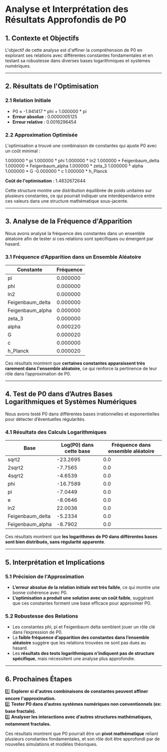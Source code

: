 # Analyse et Interprétation des Résultats Approfondis de P0

## 1. Contexte et Objectifs
L'objectif de cette analyse est d'affiner la compréhension de P0 en explorant ses relations avec différentes constantes fondamentales et en testant sa robustesse dans diverses bases logarithmiques et systèmes numériques.

---

## 2. Résultats de l'Optimisation

### 2.1 Relation Initiale
- P0 ≈ -1.941417 * phi + 1.000000 * pi
- **Erreur absolue** : 0.0000005125
- **Erreur relative** : 0.0016296454

### 2.2 Approximation Optimisée
L'optimisation a trouvé une combinaison de constantes qui ajuste P0 avec un coût minimal :

1.000000 * pi
1.000000 * phi
1.000000 * ln2
1.000000 * Feigenbaum_delta
1.000000 * Feigenbaum_alpha
1.000000 * zeta_3
1.000000 * alpha
1.000000 * G
-0.000000 * c
1.000000 * h_Planck

**Coût de l'optimisation** : 1.4832672644

Cette structure montre une distribution équilibrée de poids unitaires sur plusieurs constantes, ce qui pourrait indiquer une interdépendance entre ces valeurs dans une structure mathématique sous-jacente.

---

## 3. Analyse de la Fréquence d'Apparition
Nous avons analysé la fréquence des constantes dans un ensemble aléatoire afin de tester si ces relations sont spécifiques ou émergent par hasard.

### 3.1 Fréquence d’Apparition dans un Ensemble Aléatoire
| Constante | Fréquence |
|-----------|------------|
| pi | 0.000000 |
| phi | 0.000000 |
| ln2 | 0.000000 |
| Feigenbaum_delta | 0.000000 |
| Feigenbaum_alpha | 0.000000 |
| zeta_3 | 0.000000 |
| alpha | 0.000220 |
| G | 0.000020 |
| c | 0.000000 |
| h_Planck | 0.000020 |

Ces résultats montrent que **certaines constantes apparaissent très rarement dans l'ensemble aléatoire**, ce qui renforce la pertinence de leur rôle dans l’approximation de P0.

---

## 4. Test de P0 dans d’Autres Bases Logarithmiques et Systèmes Numériques

Nous avons testé P0 dans différentes bases irrationnelles et exponentielles pour détecter d’éventuelles régularités.

### 4.1 Résultats des Calculs Logarithmiques
| Base | Log(P0) dans cette base | Fréquence dans ensemble aléatoire |
|------|-------------------------|---------------------------------|
| sqrt2 | -23.2695 | 0.0 |
| 2sqrt2 | -7.7565 | 0.0 |
| 4sqrt2 | -4.6539 | 0.0 |
| phi | -16.7589 | 0.0 |
| pi | -7.0449 | 0.0 |
| e | -8.0646 | 0.0 |
| ln2 | 22.0036 | 0.0 |
| Feigenbaum_delta | -5.2334 | 0.0 |
| Feigenbaum_alpha | -8.7902 | 0.0 |

Ces résultats montrent que **les logarithmes de P0 dans différentes bases sont bien distribués, sans régularité apparente**.

---

## 5. Interprétation et Implications

### 5.1 Précision de l'Approximation
- **L’erreur absolue de la relation initiale est très faible**, ce qui montre une bonne cohérence avec P0.
- **L’optimisation a produit une solution avec un coût faible**, suggérant que ces constantes forment une base efficace pour approximer P0.

### 5.2 Robustesse des Relations
- Les constantes phi, pi et Feigenbaum delta semblent jouer un rôle clé dans l’expression de P0.
- La **faible fréquence d’apparition des constantes dans l’ensemble aléatoire** suggère que les relations trouvées ne sont pas dues au hasard.
- Les **résultats des tests logarithmiques n’indiquent pas de structure spécifique**, mais nécessitent une analyse plus approfondie.

---

## 6. Prochaines Étapes
1️⃣ **Explorer si d'autres combinaisons de constantes peuvent affiner encore l'approximation.**  
2️⃣ **Tester P0 dans d’autres systèmes numériques non conventionnels (ex: base fractale).**  
3️⃣ **Analyser les interactions avec d’autres structures mathématiques, notamment fractales.**  

 Ces résultats montrent que P0 pourrait être un **pivot mathématique** reliant plusieurs constantes fondamentales, et son rôle doit être approfondi par de nouvelles simulations et modèles théoriques.


